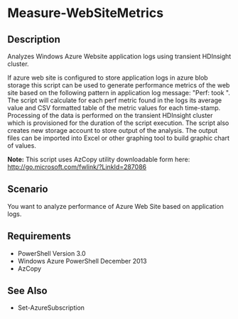 # Measure-WebSiteMetrics
## Description ##
  Analyzes Windows Azure Website application logs using transient HDInsight cluster.

  If azure web site is configured to store application logs in azure blob storage this script can be used to generate performance metrics of 
  the web site based on the following pattern in application log message: "Perf: <perfmetricname> took <number>". The script will calculate for each 
  perf metric found in the logs its average value and CSV formatted table of the metric values for each time-stamp. Processing of the data is performed on 
  the transient HDInsight cluster which is provisioned for the duration of the script execution. The script also creates new storage account to store output
  of the analysis. The output files can be imported into Excel or other graphing tool to build graphic chart of values.

**Note:** This script uses AzCopy utility downloadable form here: http://go.microsoft.com/fwlink/?LinkId=287086

## Scenario ##
You want to analyze performance of Azure Web Site based on application logs.
## Requirements ##
- PowerShell Version 3.0
- Windows Azure PowerShell December 2013
- AzCopy

## See Also ##
- Set-AzureSubscription
